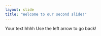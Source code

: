 ```yaml
---
layout: slide
title: "Welcome to our second slide!"
---
```

Your text hhhh
Use the left arrow to go back!
